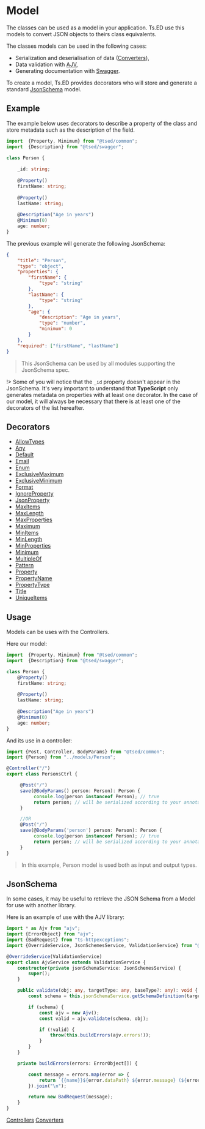 # Model

The classes can be used as a model in your application.
Ts.ED use this models to convert JSON objects to theirs class equivalents.

The classes models can be used in the following cases:

- Serialization and deserialisation of data ([Converters](documents/converters.md)),
- Data validation with [AJV](tutorials/ajv.md),
- Generating documentation with [Swagger](tutorials/swagger.md).

To create a model, Ts.ED provides decorators who will store and generate a 
standard [JsonSchema](http://json-schema.org/) model.

## Example

The example below uses decorators to describe a property of the class and store metadata
such as the description of the field.

```typescript
import  {Property, Minimum} from "@tsed/common";
import  {Description} from "@tsed/swagger";

class Person {
    
    _id: string;
    
    @Property()
    firstName: string;
    
    @Property()
    lastName: string;
    
    @Description("Age in years")
    @Minimum(0)
    age: number;
}
```

The previous example will generate the following JsonSchema:

```json
{
    "title": "Person",
    "type": "object",
    "properties": {
        "firstName": {
            "type": "string"
        },
        "lastName": {
            "type": "string"
        },
        "age": {
            "description": "Age in years",
            "type": "number",
            "minimum": 0
        }
    },
    "required": ["firstName", "lastName"]
}
```

> This JsonSchema can be used by all modules supporting the JsonSchema spec.

!> Some of you will notice that the `_id` property doesn't appear in the JsonSchema. It's very important to understand that
**TypeScript** only generates metadata on properties with at least one decorator.
In the case of our model, it will always be necessary that there is at least one of the decorators of the list hereafter.

## Decorators

<ul class="api-list"><li class="api-item" data-symbol="common/jsonschema;AllowTypes;decorator;@;false;false;false;false"><a href="#/api/common/jsonschema/allowtypes"class="symbol-container symbol-type-decorator symbol-name-commonjsonschema-AllowTypes"title="AllowTypes"><span class="symbol decorator"></span>AllowTypes</a></li><li class="api-item" data-symbol="common/jsonschema;Any;decorator;@;false;false;false;false"><a href="#/api/common/jsonschema/any"class="symbol-container symbol-type-decorator symbol-name-commonjsonschema-Any"title="Any"><span class="symbol decorator"></span>Any</a></li><li class="api-item" data-symbol="common/jsonschema;Default;decorator;@;false;false;false;false"><a href="#/api/common/jsonschema/default"class="symbol-container symbol-type-decorator symbol-name-commonjsonschema-Default"title="Default"><span class="symbol decorator"></span>Default</a></li><li class="api-item" data-symbol="common/jsonschema;Email;decorator;@;false;false;false;false"><a href="#/api/common/jsonschema/email"class="symbol-container symbol-type-decorator symbol-name-commonjsonschema-Email"title="Email"><span class="symbol decorator"></span>Email</a></li><li class="api-item" data-symbol="common/jsonschema;Enum;decorator;@;false;false;false;false"><a href="#/api/common/jsonschema/enum"class="symbol-container symbol-type-decorator symbol-name-commonjsonschema-Enum"title="Enum"><span class="symbol decorator"></span>Enum</a></li><li class="api-item" data-symbol="common/jsonschema;ExclusiveMaximum;decorator;@;false;false;false;false"><a href="#/api/common/jsonschema/exclusivemaximum"class="symbol-container symbol-type-decorator symbol-name-commonjsonschema-ExclusiveMaximum"title="ExclusiveMaximum"><span class="symbol decorator"></span>ExclusiveMaximum</a></li><li class="api-item" data-symbol="common/jsonschema;ExclusiveMinimum;decorator;@;false;false;false;false"><a href="#/api/common/jsonschema/exclusiveminimum"class="symbol-container symbol-type-decorator symbol-name-commonjsonschema-ExclusiveMinimum"title="ExclusiveMinimum"><span class="symbol decorator"></span>ExclusiveMinimum</a></li><li class="api-item" data-symbol="common/jsonschema;Format;decorator;@;false;false;false;false"><a href="#/api/common/jsonschema/format"class="symbol-container symbol-type-decorator symbol-name-commonjsonschema-Format"title="Format"><span class="symbol decorator"></span>Format</a></li><li class="api-item" data-symbol="common/jsonschema;IgnoreProperty;decorator;@;false;false;false;false"><a href="#/api/common/jsonschema/ignoreproperty"class="symbol-container symbol-type-decorator symbol-name-commonjsonschema-IgnoreProperty"title="IgnoreProperty"><span class="symbol decorator"></span>IgnoreProperty</a></li><li class="api-item" data-symbol="common/jsonschema;JsonProperty;decorator;@;false;false;false;false"><a href="#/api/common/jsonschema/jsonproperty"class="symbol-container symbol-type-decorator symbol-name-commonjsonschema-JsonProperty"title="JsonProperty"><span class="symbol decorator"></span>JsonProperty</a></li><li class="api-item" data-symbol="common/jsonschema;MaxItems;decorator;@;false;false;false;false"><a href="#/api/common/jsonschema/maxitems"class="symbol-container symbol-type-decorator symbol-name-commonjsonschema-MaxItems"title="MaxItems"><span class="symbol decorator"></span>MaxItems</a></li><li class="api-item" data-symbol="common/jsonschema;MaxLength;decorator;@;false;false;false;false"><a href="#/api/common/jsonschema/maxlength"class="symbol-container symbol-type-decorator symbol-name-commonjsonschema-MaxLength"title="MaxLength"><span class="symbol decorator"></span>MaxLength</a></li><li class="api-item" data-symbol="common/jsonschema;MaxProperties;decorator;@;false;false;false;false"><a href="#/api/common/jsonschema/maxproperties"class="symbol-container symbol-type-decorator symbol-name-commonjsonschema-MaxProperties"title="MaxProperties"><span class="symbol decorator"></span>MaxProperties</a></li><li class="api-item" data-symbol="common/jsonschema;Maximum;decorator;@;false;false;false;false"><a href="#/api/common/jsonschema/maximum"class="symbol-container symbol-type-decorator symbol-name-commonjsonschema-Maximum"title="Maximum"><span class="symbol decorator"></span>Maximum</a></li><li class="api-item" data-symbol="common/jsonschema;MinItems;decorator;@;false;false;false;false"><a href="#/api/common/jsonschema/minitems"class="symbol-container symbol-type-decorator symbol-name-commonjsonschema-MinItems"title="MinItems"><span class="symbol decorator"></span>MinItems</a></li><li class="api-item" data-symbol="common/jsonschema;MinLength;decorator;@;false;false;false;false"><a href="#/api/common/jsonschema/minlength"class="symbol-container symbol-type-decorator symbol-name-commonjsonschema-MinLength"title="MinLength"><span class="symbol decorator"></span>MinLength</a></li><li class="api-item" data-symbol="common/jsonschema;MinProperties;decorator;@;false;false;false;false"><a href="#/api/common/jsonschema/minproperties"class="symbol-container symbol-type-decorator symbol-name-commonjsonschema-MinProperties"title="MinProperties"><span class="symbol decorator"></span>MinProperties</a></li><li class="api-item" data-symbol="common/jsonschema;Minimum;decorator;@;false;false;false;false"><a href="#/api/common/jsonschema/minimum"class="symbol-container symbol-type-decorator symbol-name-commonjsonschema-Minimum"title="Minimum"><span class="symbol decorator"></span>Minimum</a></li><li class="api-item" data-symbol="common/jsonschema;MultipleOf;decorator;@;false;false;false;false"><a href="#/api/common/jsonschema/multipleof"class="symbol-container symbol-type-decorator symbol-name-commonjsonschema-MultipleOf"title="MultipleOf"><span class="symbol decorator"></span>MultipleOf</a></li><li class="api-item" data-symbol="common/jsonschema;Pattern;decorator;@;false;false;false;false"><a href="#/api/common/jsonschema/pattern"class="symbol-container symbol-type-decorator symbol-name-commonjsonschema-Pattern"title="Pattern"><span class="symbol decorator"></span>Pattern</a></li><li class="api-item" data-symbol="common/jsonschema;Property;decorator;@;false;false;false;false"><a href="#/api/common/jsonschema/property"class="symbol-container symbol-type-decorator symbol-name-commonjsonschema-Property"title="Property"><span class="symbol decorator"></span>Property</a></li><li class="api-item" data-symbol="common/jsonschema;PropertyName;decorator;@;false;false;false;false"><a href="#/api/common/jsonschema/propertyname"class="symbol-container symbol-type-decorator symbol-name-commonjsonschema-PropertyName"title="PropertyName"><span class="symbol decorator"></span>PropertyName</a></li><li class="api-item" data-symbol="common/jsonschema;PropertyType;decorator;@;false;false;false;false"><a href="#/api/common/jsonschema/propertytype"class="symbol-container symbol-type-decorator symbol-name-commonjsonschema-PropertyType"title="PropertyType"><span class="symbol decorator"></span>PropertyType</a></li><li class="api-item" data-symbol="common/jsonschema;Title;decorator;@;false;false;false;false"><a href="#/api/common/jsonschema/title"class="symbol-container symbol-type-decorator symbol-name-commonjsonschema-Title"title="Title"><span class="symbol decorator"></span>Title</a></li><li class="api-item" data-symbol="common/jsonschema;UniqueItems;decorator;@;false;false;false;false"><a href="#/api/common/jsonschema/uniqueitems"class="symbol-container symbol-type-decorator symbol-name-commonjsonschema-UniqueItems"title="UniqueItems"><span class="symbol decorator"></span>UniqueItems</a></li></ul>

## Usage

Models can be uses with the Controllers.

Here our model:

```typescript
import  {Property, Minimum} from "@tsed/common";
import  {Description} from "@tsed/swagger";

class Person {
    @Property()
    firstName: string;
    
    @Property()
    lastName: string;
    
    @Description("Age in years")
    @Minimum(0)
    age: number;
}
```

And its use in a controller:

```typescript
import {Post, Controller, BodyParams} from "@tsed/common";
import {Person} from "../models/Person";

@Controller("/")
export class PersonsCtrl {

     @Post("/")
     save(@BodyParams() person: Person): Person {
          console.log(person instanceof Person); // true
          return person; // will be serialized according to your annotation on Person class.
     } 

     //OR
     @Post("/")
     save(@BodyParams('person') person: Person): Person {
          console.log(person instanceof Person); // true
          return person; // will be serialized according to your annotation on Person class.
     }
}
```
> In this example, Person model is used both as input and output types.

## JsonSchema

In some cases, it may be useful to retrieve the JSON Schema from a Model for use with another library.

Here is an example of use with the AJV library:

```typescript
import * as Ajv from "ajv";
import {ErrorObject} from "ajv";
import {BadRequest} from "ts-httpexceptions";
import {OverrideService, JsonSchemesService, ValidationService} from "@tsed/common";

@OverrideService(ValidationService)
export class AjvService extends ValidationService {
    constructor(private jsonSchemaService: JsonSchemesService) {
        super();
    }

    public validate(obj: any, targetType: any, baseType?: any): void {
        const schema = this.jsonSchemaService.getSchemaDefinition(targetType);

        if (schema) {
            const ajv = new Ajv();
            const valid = ajv.validate(schema, obj);

            if (!valid) {
                throw(this.buildErrors(ajv.errors!));
            }
        }
    }

    private buildErrors(errors: ErrorObject[]) {

        const message = errors.map(error => {
            return `{{name}}${error.dataPath} ${error.message} (${error.keyword})`;
        }).join("\n");

        return new BadRequest(message);
    }
}
```


<div class="guide-links">
<a href="#/docs/services/overview">Controllers</a>
<a href="#/docs/converters">Converters</a>
</div>